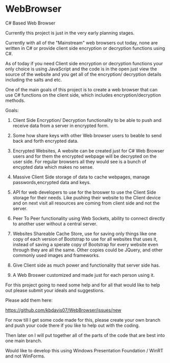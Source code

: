 WebBrowser
==========

C# Based Web Browser

Currently this project is just in the very early planning stages.

Currently with all of the "Mainstream" web browsers out today, none are written in C# or provide client side encryption or decryption functions using C#.

As of today if you need Client side encryption or decryption functions your only choice is using JavaScript and the code is in the open just view the source of the website and you get all of the encryption/ decryption details including the salts and etc.

One of the main goals of this project is to create a web browser that can use C# functions on the client side, which includes encryption/decryption methods.

Goals:

1. Client Side Encryption/ Decryption functionality to be able to push and receive data from a server in encrypted form.
2. Some how share keys with other Web browser users to beable to send back and forth encrypted data.
3. Encrypted Websites, A website can be created just for C# Web Browser users and for them the encrypted webpage will be      decrypted on the user side.  For regular browsers all they would see is a bunch of encypted data which makes no sense.
4. Massive Client Side storage of data to cache webpages, manage passwords,encrypted data and keys.  
5. API for web developers to use for the broswer to use the Client Side storage for their needs.  Like pushing their          website to the Client device and on next visit all resources are coming from client side and not the server.
6. Peer To Peer functionality using Web Sockets, ability to connect directly to another user without a central server.
7. Websites Shareable Cache Store, use for saving only things like one copy of each version of Bootstrap to use for all    websites that uses it, instead of saving a sperate copy of Bootstrap for every website even through they are all the   same. Other copies could be JQuery, and other commonly used images and frameworks.

9. Give Client side as much power and functionality that server side has.
10. A Web Broswer customized and made just for each person using it. 


For this project going to need some help and for all that would like to help out please submit your ideals and suggestions.

Please add them here:

https://github.com/kbdavis07/WebBrowser/issues/new


For now till I get some code made for this, please create your own branch and push your code there if you like to help out with the coding.

Then later on I will put together all of the parts of the code that are best into one main branch.

Would like to develop this using Windows Presentation Foundation / WinRT and not WinForms.





